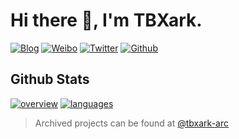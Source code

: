 # Hi there 👋, I'm TBXark.

[![Blog](https://img.shields.io/badge/Blog-444.svg)](https://www.tbxark.com)
[![Weibo](https://img.shields.io/badge/Weibo-ff2000.svg)](https://weibo.com/tbxark)
[![Twitter](https://img.shields.io/badge/Twitter-1190df.svg)](https://twitter.com/tbxark)
[![Github](https://img.shields.io/github/followers/tbxark?label=Follow&style=social)](https://github.com/tbxark)


## Github Stats

[![overview](https://raw.githubusercontent.com/tbxark-archive/.github/master/status/generated/overview.svg)](https://github.com/TBXark/TBXark) [![languages](https://raw.githubusercontent.com/tbxark-archive/.github/master/status/generated/languages.svg)](https://github.com/TBXark/TBXark)


> Archived projects can be found at [@tbxark-arc](https://github.com/tbxark-arc)
